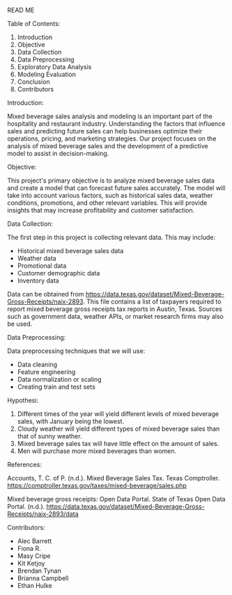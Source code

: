READ ME

Table of Contents:
1. Introduction
2. Objective
3. Data Collection
4. Data Preprocessing
5. Exploratory Data Analysis
6. Modeling Evaluation
7. Conclusion
8. Contributors

Introduction:

Mixed beverage sales analysis and modeling is an important part of the hospitality and restaurant industry. Understanding the factors that influence sales and predicting future sales can help businesses optimize their operations, pricing, and marketing strategies. Our project focuses on the analysis of mixed beverage sales and the development of a predictive model to assist in decision-making.

Objective:

This project's primary objective is to analyze mixed beverage sales data and create a model that can forecast future sales accurately. The model will take into account various factors, such as historical sales data, weather conditions, promotions, and other relevant variables. This will provide insights that may increase profitability and customer satisfaction.


Data Collection:

The first step in this project is collecting relevant data. This may include:

- Historical mixed beverage sales data
- Weather data
- Promotional data
- Customer demographic data
- Inventory data

Data can be obtained from https://data.texas.gov/dataset/Mixed-Beverage-Gross-Receipts/naix-2893. This file contains a list of taxpayers required to report mixed beverage gross receipts tax reports in Austin, Texas. Sources such as government data, weather APIs, or market research firms may also be used.

Data Preprocessing:

Data preprocessing techniques that we will use:

- Data cleaning
- Feature engineering
- Data normalization or scaling
- Creating train and test sets


Hypothesi:

1. Different times of the year will yield different levels of mixed beverage sales, with January being the lowest.
2. Cloudy weather will yield different types of mixed beverage sales than that of sunny weather.
3. Mixed beverage sales tax will have little effect on the amount of sales.
4. Men will purchase more mixed beverages than women.


References:

Accounts, T. C. of P. (n.d.). Mixed Beverage Sales Tax. Texas Comptroller. https://comptroller.texas.gov/taxes/mixed-beverage/sales.php

Mixed beverage gross receipts: Open Data Portal. State of Texas Open Data Portal. (n.d.). https://data.texas.gov/dataset/Mixed-Beverage-Gross-Receipts/naix-2893/data 



Contributors:

- Alec Barrett
- Fiona R.
- Masy Cripe
- Kit Ketjoy
- Brendan Tynan
- Brianna Campbell
- Ethan Hulke
